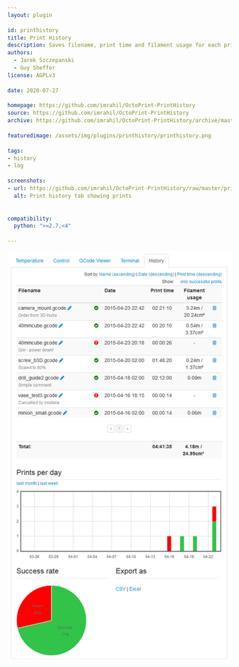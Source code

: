 ```yaml
---
layout: plugin

id: printhistory
title: Print History
description: Saves filename, print time and filament usage for each print
authors:
  - Jarek Szczepanski
  - Guy Sheffer
license: AGPLv3

date: 2020-07-27

homepage: https://github.com/imrahil/OctoPrint-PrintHistory
source: https://github.com/imrahil/OctoPrint-PrintHistory
archive: https://github.com/imrahil/OctoPrint-PrintHistory/archive/master.zip

featuredimage: /assets/img/plugins/printhistory/printhistory.png

tags:
- history
- log

screenshots:
- url: https://github.com/imrahil/OctoPrint-PrintHistory/raw/master/printhistory.png?raw=true
  alt: Print history tab showing prints


compatibility:
  python: ">=2.7,<4"

---
```


![PrintHistory](/assets/img/plugins/printhistory/printhistory.png)
